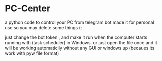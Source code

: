 # PC-Center
a python code to control your PC from telegram bot 
made it for personal use so you may delete some things (:

just change the bot token , and make it run when the computer starts running with (task scheduler) in Windows.
or just open the file once and it will be working automaticlly without any GUI or windows up (becaues its work with pyw file format)
